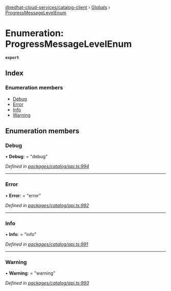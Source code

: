 [@redhat-cloud-services/catalog-client](../README.md) › [Globals](../globals.md) › [ProgressMessageLevelEnum](progressmessagelevelenum.md)

# Enumeration: ProgressMessageLevelEnum

**`export`** 

## Index

### Enumeration members

* [Debug](progressmessagelevelenum.md#debug)
* [Error](progressmessagelevelenum.md#error)
* [Info](progressmessagelevelenum.md#info)
* [Warning](progressmessagelevelenum.md#warning)

## Enumeration members

###  Debug

• **Debug**: = "debug"

*Defined in [packages/catalog/api.ts:994](https://github.com/leSamo/javascript-clients/blob/master/packages/catalog/api.ts#L994)*

___

###  Error

• **Error**: = "error"

*Defined in [packages/catalog/api.ts:992](https://github.com/leSamo/javascript-clients/blob/master/packages/catalog/api.ts#L992)*

___

###  Info

• **Info**: = "info"

*Defined in [packages/catalog/api.ts:991](https://github.com/leSamo/javascript-clients/blob/master/packages/catalog/api.ts#L991)*

___

###  Warning

• **Warning**: = "warning"

*Defined in [packages/catalog/api.ts:993](https://github.com/leSamo/javascript-clients/blob/master/packages/catalog/api.ts#L993)*
